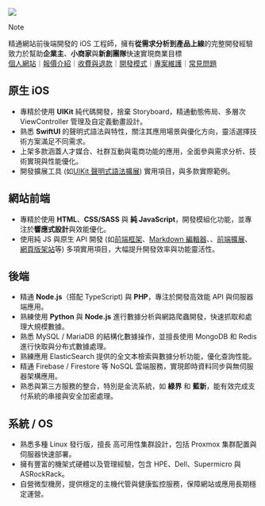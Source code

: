 ![](https://github-readme-stats.vercel.app/api?username=pardnchiu&show_icons=true&theme=default)

> [!NOTE]
> 精通網站前後端開發的 iOS 工程師，擁有**從需求分析到產品上線**的完整開發經驗<br>
> 致力於幫助**企業主**、**小商家**與**新創團隊**快速實現商業目標<br>
> [個人網站](https://pardn.io/)｜[報價介紹](https://pardn.io/?folder=about&target=pricing_details)｜[收費與退款](https://pardn.io/?folder=about&target=pricing_model)｜[開發模式](https://pardn.io/?folder=about&target=development)｜[專案維護](https://pardn.io/?folder=about&target=project_maintenance)｜[常見問題](https://pardn.io/?folder=about&target=faq)

## 原生 iOS
- 專精於使用 **UIKit** 純代碼開發，捨棄 Storyboard，精通動態佈局、多層次 ViewController 管理及自定義動畫設計。
- 熟悉 **SwiftUI** 的聲明式語法與特性，關注其應用場景與優化方向，靈活選擇技術方案滿足不同需求。
- 上架多款涵蓋人才媒合、社群互動與電商功能的應用，全面參與需求分析、技術實現與性能優化。
- 開發擴展工具 (如[UIKit 聲明式語法擴展](https://github.com/pardnchiu/ExSwift)) 實用項目，與多款實際範例。

## 網站前端
- 專精於使用 **HTML**、**CSS/SASS** 與 **純 JavaScript**，開發模組化功能，並專注於**響應式設計**與效能優化。
- 使用純 JS 與原生 API 開發 (如[前端框架](https://quickui.pardn.io)、[Markdown 編輯器](https://nanomd.pardn.io)、、[前端擴展](https://renderjs.pardn.io)、[網頁版架站](https://pardn.io/website-builder)等) 多項實用項目，大幅提升開發效率與功能靈活性。

## 後端
- 精通 **Node.js**（搭配 TypeScript) 與 **PHP**，專注於開發高效能 API 與伺服器端應用。
- 熟練使用 **Python** 與 **Node.js** 進行數據分析與網路爬蟲開發，快速抓取和處理大規模數據。
- 熟悉 MySQL / MariaDB 的結構化數據操作，並擅長使用 MongoDB 和 Redis 進行快取與分布式數據處理。
- 熟練應用 ElasticSearch 提供的全文本檢索與數據分析功能，優化查詢性能。
- 精通 Firebase / Firestore 等 NoSQL 雲端服務，實現即時資料同步與無伺服器架構應用。
- 熟悉與第三方服務的整合，特別是金流系統，如 **綠界** 和 **藍新**，能有效完成支付系統的串接與安全加密處理。

## 系統 / OS
- 熟悉多種 Linux 發行版，擅長 高可用性集群設計，包括 Proxmox 集群配置與伺服器快速部署。
- 擁有豐富的機架式硬體以及管理經驗，包含 HPE、Dell、Supermicro 與 ASRockRack。
- 自營微型機房，提供穩定的主機代管與健康監控服務，保障網站或應用長期穩定運營。
